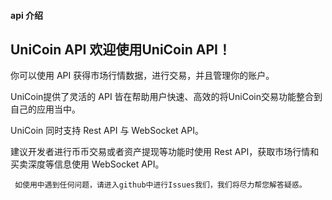 

#### api 介绍

## UniCoin API  欢迎使用UniCoin API！ 

你可以使用 API 获得市场行情数据，进行交易，并且管理你的账户。  

UniCoin提供了灵活的 API 皆在帮助用户快速、高效的将UniCoin交易功能整合到自己的应用当中。 

UniCoin 同时支持 Rest API 与 WebSocket API。 

建议开发者进行币币交易或者资产提现等功能时使用 Rest API，获取市场行情和买卖深度等信息使用 WebSocket API。 

```  如使用中遇到任何问题，请进入github中进行Issues我们，我们将尽力帮您解答疑惑。 ```

